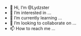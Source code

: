 - 👋 Hi, I’m @Lydzster
- 👀 I’m interested in ...
- 🌱 I’m currently learning ...
- 💞️ I’m looking to collaborate on ...
- 📫 How to reach me ...

<!---
Lydzster/Lydzster is a ✨ special ✨ repository because its `README.md` (this file) appears on your GitHub profile.
You can click the Preview link to take a look at your changes.
--->
